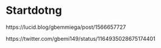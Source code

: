 # Startdotng
<p> https://lucid.blog/gbemmiega/post/1566657727</p>
<p> https://twitter.com/gbemi149/status/1164935028675174401 </p>
